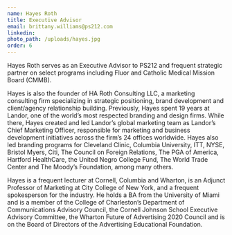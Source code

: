 ```yaml
---
name: Hayes Roth
title: Executive Advisor
email: brittany.williams@ps212.com
linkedin:
photo_path: /uploads/hayes.jpg
order: 6
---
```


Hayes Roth serves as an Executive Advisor to PS212 and frequent strategic partner on select programs including Fluor and Catholic Medical Mission Board (CMMB).

Hayes is also the founder of HA Roth Consulting LLC, a marketing consulting firm specializing in strategic positioning, brand development and client/agency relationship building. Previously, Hayes spent 19 years at Landor, one of the world’s most respected branding and design firms. While there, Hayes created and led Landor’s global marketing team as Landor’s Chief Marketing Officer, responsible for marketing and business development initiatives across the firm’s 24 offices worldwide. Hayes also led branding programs for Cleveland Clinic, Columbia University, ITT, NYSE, Bristol Myers, Citi, The Council on Foreign Relations, The PGA of America, Hartford HealthCare, the United Negro College Fund, The World Trade Center and The Moody’s Foundation, among many others.

Hayes is a frequent lecturer at Cornell, Columbia and Wharton, is an Adjunct Professor of Marketing at City College of New York, and a frequent spokesperson for the industry. He holds a BA from the University of Miami and is a member of the College of Charleston’s Department of Communications Advisory Council, the Cornell Johnson School Executive Advisory Committee, the Wharton Future of Advertising 2020 Council and is on the Board of Directors of the Advertising Educational Foundation.

